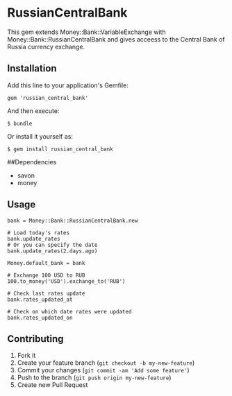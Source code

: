 # RussianCentralBank

This gem extends Money::Bank::VariableExchange with Money::Bank::RussianCentralBank and gives acceess to the Central Bank of Russia currency exchange.

## Installation

Add this line to your application's Gemfile:

    gem 'russian_central_bank'

And then execute:

    $ bundle

Or install it yourself as:

    $ gem install russian_central_bank

##Dependencies

* savon
* money

## Usage

    bank = Money::Bank::RussianCentralBank.new

    # Load today's rates
    bank.update_rates
    # Or you can specify the date
    bank.update_rates(2.days.ago)

    Money.default_bank = bank

    # Exchange 100 USD to RUB
    100.to_money('USD').exchange_to('RUB')

    # Check last rates update
    bank.rates_updated_at

    # Check on which date rates were updated
    bank.rates_updated_on

## Contributing

1. Fork it
2. Create your feature branch (`git checkout -b my-new-feature`)
3. Commit your changes (`git commit -am 'Add some feature'`)
4. Push to the branch (`git push origin my-new-feature`)
5. Create new Pull Request
